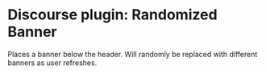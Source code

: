 # Discourse plugin: Randomized Banner
Places a banner below the header. Will randomly be replaced with different banners as user refreshes.
